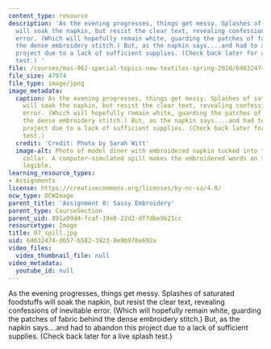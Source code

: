 ```yaml
---
content_type: resource
description: 'As the evening progresses, things get messy. Splashes of saturated foodstuffs
  will soak the napkin, but resist the clear text, revealing confessions of inevitable
  error. (Which will hopefully remain white, guarding the patches of fabric behind
  the dense embroidery stitch.) But, as the napkin says....and had to abandon this
  project due to a lack of sufficient supplies. (Check back later for a live splash
  test.) '
file: /courses/mas-962-special-topics-new-textiles-spring-2010/64632474d657b58239238e9b978e692a_07_spill.jpg
file_size: 47974
file_type: image/jpeg
image_metadata:
  caption: As the evening progresses, things get messy. Splashes of saturated foodstuffs
    will soak the napkin, but resist the clear text, revealing confessions of inevitable
    error. (Which will hopefully remain white, guarding the patches of fabric behind
    the dense embroidery stitch.) But, as the napkin says....and had to abandon this
    project due to a lack of sufficient supplies. (Check back later for a live splash
    test.)
  credit: 'Credit: Photo by Sarah Witt'
  image-alt: Photo of model diner with embroidered napkin tucked into their shirt
    collar. A computer-simulated spill makes the embroidered words on the napkin become
    legible.
learning_resource_types:
- Assignments
license: https://creativecommons.org/licenses/by-nc-sa/4.0/
ocw_type: OCWImage
parent_title: 'Assignment 8: Sassy Embroidery'
parent_type: CourseSection
parent_uid: 891a99d4-fcaf-19e8-22d2-df7dbe9b21cc
resourcetype: Image
title: 07_spill.jpg
uid: 64632474-d657-b582-3923-8e9b978e692a
video_files:
  video_thumbnail_file: null
video_metadata:
  youtube_id: null
---
```

As the evening progresses, things get messy. Splashes of saturated foodstuffs will soak the napkin, but resist the clear text, revealing confessions of inevitable error. (Which will hopefully remain white, guarding the patches of fabric behind the dense embroidery stitch.) But, as the napkin says....and had to abandon this project due to a lack of sufficient supplies. (Check back later for a live splash test.) 